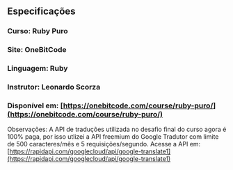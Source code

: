 ## Especificações
### Curso: Ruby Puro
### Site: OneBitCode
### Linguagem: Ruby
### Instrutor: Leonardo Scorza
### Disponível em: [https://onebitcode.com/course/ruby-puro/](https://onebitcode.com/course/ruby-puro/)

Observações: A API de traduções utilizada no desafio final do curso agora é 100% paga, por isso utlizei a API freemium do Google Tradutor com limite de 500 caracteres/mês e 5 requisições/segundo. Acesse a API em: [https://rapidapi.com/googlecloud/api/google-translate1](https://rapidapi.com/googlecloud/api/google-translate1)